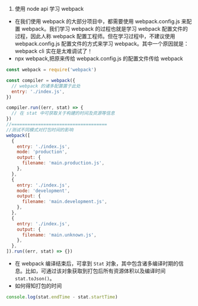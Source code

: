 1. 使用 node api 学习 webpack

- 在我们使用 webpack 的大部分项目中，都需要使用 webpack.config.js 来配置 webpack。我们学习 webpack 的过程也就是学习 webpack 配置文件的过程，因此人称 webpack 配置工程师。但在学习过程中，不建议使用 webpack.config.js 配置文件的方式来学习 webpack。其中一个原因就是：webpack cli 实在是太难调试了！
- npx webpack,把原来传给 webpack.config.js 的配置文件传给 webpack

```js
const webpack = require('webpack')

const compiler = webpack({
  // webpack 的诸多配置置于此处
  entry: './index.js',
})

compiler.run((err, stat) => {
  // 在 stat 中可获取关于构建的时间及资源等信息
})
//====================================
//测试不同模式对打包时间的影响
webpack([
  {
    entry: './index.js',
    mode: 'production',
    output: {
      filename: 'main.production.js',
    },
  },
  {
    entry: './index.js',
    mode: 'development',
    output: {
      filename: 'main.development.js',
    },
  },
  {
    entry: './index.js',
    output: {
      filename: 'main.unknown.js',
    },
  },
]).run((err, stat) => {})
```

- 在 webpack 编译结束后，可拿到 `Stat` 对象，其中包含诸多编译时期的信息。比如，可通过该对象获取到打包后所有资源体积以及编译时间`stat.toJson()`。
- 如何得知打包的时间

```js
console.log(stat.endTime - stat.startTime)
```
